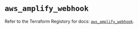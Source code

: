 # `aws_amplify_webhook`

Refer to the Terraform Registory for docs: [`aws_amplify_webhook`](https://registry.terraform.io/providers/hashicorp/aws/5.30.0/docs/resources/amplify_webhook).
